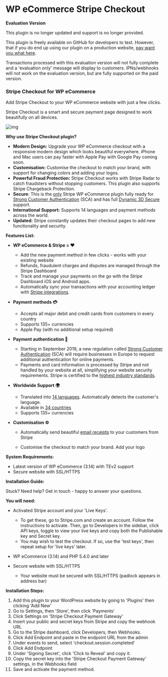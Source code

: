 # WP eCommerce Stripe Checkout

**Evaluation Version** 

This plugin is no longer updated and support is no longer provided.

This plugin is freely available on GitHub for developers to test. However, that if you do end up using our plugin on a production website, [pay want you what here](https://gum.co/stripeWPeC). 

Transactions processed with this evaluation version will not fully complete and a 'evaluation only' message will display to customers. IPNs/webhooks will not work on the evaluation version, but are fully supported on the paid version.

### Stripe Checkout for WP eCommerce

Add Stripe Checkout to your WP eCommerce website with just a few clicks.

Stripe Checkout is a smart and secure payment page designed to work beautifully on all devices. 

![img](https://i.imgur.com/McYmfpc.gif)

**Why use Stripe Checkout plugin?**

- **Modern Design:** Upgrade your WP eCommerce checkout with a responsive modern design which looks beautiful everywhere. iPhone and Mac users can pay faster with Apple Pay with Google Pay coming soon.
- **Customisation:** Customise the checkout to match your brand, with support for changing colors and adding your logos.
- **Powerful Fraud Protection:** Stripe Checkout works with Stripe Radar to catch fraudsters without stopping customers. This plugin also supports Stripe Chargeback Protection. 
- **Secure**:  This is the <u>only</u> Stripe WP eCommerce plugin fully ready for [Strong Customer Authentication](https://stripe.com/docs/strong-customer-authentication) (SCA) and has full [Dynamic 3D Secure](https://stripe.com/docs/payments/3d-secure#three-ds-radar) support.
- **International Support:** Supports 14 languages and payment methods across the world.
- **Updated:** Stripe constantly updates their checkout pages to add new functionality and security.

**Features List:**

- **WP eCommerce & Stripe = ❤️** 

  - Add the new payment method in few clicks - works with your existing website
  - Refunds, fraudulent charges and disputes are managed through the Stripe Dashboard 
  - Track and manage your payments on the go with the Stripe Dashboard iOS and Android apps.
  - Automatically sync your transactions with your accounting ledger with [Stripe integrations](https://stripe.com/works-with/category/accounting).

- **Payment methods 💳** 

  - Accepts all major debit and credit cards from customers in every country
  - Supports 135+ currencies
  - Apple Pay (with no additional setup required)

- **Payment authentication 🔐**

  - Starting in September 2019, a new regulation called [Strong Customer Authentication](https://stripe.com/docs/strong-customer-authentication) (SCA) will require businesses in Europe to request additional authentication for online payments.
  - Payments and card information is processed by Stripe and not handled by your website at all, simplifying your website security requirements. Stripe is certified to the [highest industry standards](https://stripe.com/docs/security).

- **Worldwide Support 🌍** 

  - Translated into [14 languages](https://support.stripe.com/questions/supported-languages-for-stripe-checkout). Automatically detects the customer's language.
  - Available in [34 countries](https://stripe.com/global) 
  - Supports 135+ currencies

- **Customisation ⚙️**

  - Automatically send beautiful [email receipts](https://stripe.com/docs/receipts) to your customers from Stripe

  - Customise the checkout to match your brand. Add your logo

    

**System Requirements:**

- Latest version of WP eCommerce (3.14) with TEv2 support 
- Secure website with SSL/HTTPS



**Installation Guide:**

Stuck? Need help? Get in touch - happy to answer your questions.

**You will need:**

- Activated Stripe account and your 'Live Keys'. 

  - To get these, go to Stripe.com and create an account. Follow the instructions to activate. Then, go to Developers in the sidebar, click API keys, toggle to view your live keys and copy both the Publishable key and Secret key. 
  - You may wish to test the checkout. If so, use the 'test keys', then repeat setup for 'live keys' later.

- WP eCommerce (3.14) and PHP 5.4.0 and later

- Secure website with SSL/HTTPS

  - Your website must be secured with SSL/HTTPS (padlock appears in address bar)

  

**Installation Steps:**

1. Add this plugin to your WordPress website by going to 'Plugins' then clicking 'Add New'
2. Go to Settings, then 'Store', then click 'Payments'
3. Click Settings on 'Stripe Checkout Payment Gateway'
4. Insert your public and secret keys from Stripe and copy the webhook URL
5. Go to the Stripe dashboard, click Developers, then Webhooks.
6. Click Add Endpoint and paste in the endpoint URL from the admin
7. Under events to send, select 'checkout.session.completed'
8. Click Add Endpoint 
9. Under 'Signing Secret', click 'Click to Reveal' and copy it.
10. Copy the secret key into the 'Stripe Checkout Payment Gateway' settings, in the Webhooks field
11. Save and activate the payment method.
